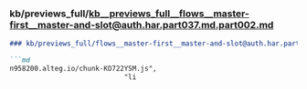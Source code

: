### kb/previews_full/kb__previews_full__flows__master-first__master-and-slot@auth.har.part037.md.part002.md

```md
### kb/previews_full/flows__master-first__master-and-slot@auth.har.part037.md (part 002)

```md
n958200.alteg.io/chunk-KO722YSM.js",
                            "li
```

```

```
